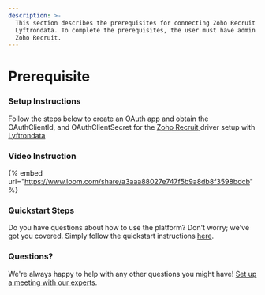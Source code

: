 ```yaml
---
description: >-
  This section describes the prerequisites for connecting Zoho Recruit to
  Lyftrondata. To complete the prerequisites, the user must have admin access to
  Zoho Recruit.
---
```


# Prerequisite

### Setup Instructions

Follow the steps below to create an OAuth app and obtain the OAuthClientId, and OAuthClientSecret for the [Zoho Recruit](https://www.lyftrondata.com/integration/zoho-recruit/)[ ](https://www.lyftrondata.com/integration/freshdesk/)driver setup with [Lyftrondata](https://www.lyftrondata.com)

### Video Instruction

{% embed url="https://www.loom.com/share/a3aaa88027e747f5b9a8db8f3598bdcb" %}

### Quickstart Steps

Do you have questions about how to use the platform? Don't worry; we've got you covered. Simply follow the quickstart instructions [here](../../quickstart-steps.md).

### Questions? <a href="#questions" id="questions"></a>

We're always happy to help with any other questions you might have! [Set up a meeting with our experts](https://www.lyftrondata.com/book-a-meeting/).
